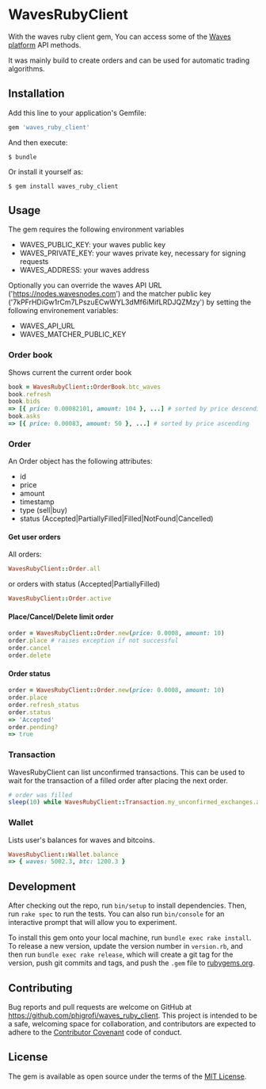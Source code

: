 # WavesRubyClient

With the waves ruby client gem, You can access some of the [Waves platform](https://wavesplatform.com/) API methods.

It was mainly build to create orders and can be used for automatic trading algorithms.

## Installation

Add this line to your application's Gemfile:

```ruby
gem 'waves_ruby_client'
```

And then execute:

    $ bundle

Or install it yourself as:

    $ gem install waves_ruby_client

## Usage

The gem requires the following environment variables

* WAVES_PUBLIC_KEY: your waves public key
* WAVES_PRIVATE_KEY: your waves private key, necessary for signing requests
* WAVES_ADDRESS: your waves address

Optionally you can override the waves API URL ('https://nodes.wavesnodes.com') and
the matcher public key ('7kPFrHDiGw1rCm7LPszuECwWYL3dMf6iMifLRDJQZMzy') by setting the following environement variables:

* WAVES_API_URL
* WAVES_MATCHER_PUBLIC_KEY

### Order book

Shows current the current order book

```ruby
book = WavesRubyClient::OrderBook.btc_waves
book.refresh
book.bids
=> [{ price: 0.00082101, amount: 104 }, ...] # sorted by price descending
book.asks
=> [{ price: 0.00083, amount: 50 }, ...] # sorted by price ascending
```

### Order

An Order object has the following attributes:

* id
* price
* amount
* timestamp
* type (sell|buy)
* status (Accepted|PartiallyFilled|Filled|NotFound|Cancelled)

#### Get user orders

All orders:
```ruby
WavesRubyClient::Order.all
```

or orders with status (Accepted|PartiallyFilled)

```ruby
WavesRubyClient::Order.active
```

#### Place/Cancel/Delete limit order

```ruby
order = WavesRubyClient::Order.new(price: 0.0008, amount: 10)
order.place # raises exception if not successful
order.cancel
order.delete
```

#### Order status

```ruby
order = WavesRubyClient::Order.new(price: 0.0008, amount: 10)
order.place
order.refresh_status
order.status
=> 'Accepted'
order.pending?
=> true
```

### Transaction

WavesRubyClient can list unconfirmed transactions. This can be used to wait for
the transaction of a filled order after placing the next order.

```ruby
# order was filled
sleep(10) while WavesRubyClient::Transaction.my_unconfirmed_exchanges.any?

```

### Wallet

Lists user's balances for waves and bitcoins.

```ruby
WavesRubyClient::Wallet.balance
=> { waves: 5002.3, btc: 1200.3 }
```

## Development

After checking out the repo, run `bin/setup` to install dependencies. Then, run `rake spec` to run the tests. You can also run `bin/console` for an interactive prompt that will allow you to experiment.

To install this gem onto your local machine, run `bundle exec rake install`. To release a new version, update the version number in `version.rb`, and then run `bundle exec rake release`, which will create a git tag for the version, push git commits and tags, and push the `.gem` file to [rubygems.org](https://rubygems.org).

## Contributing

Bug reports and pull requests are welcome on GitHub at https://github.com/phigrofi/waves_ruby_client.
This project is intended to be a safe, welcoming space for collaboration, and contributors are expected to adhere to the [Contributor Covenant](http://contributor-covenant.org) code of conduct.


## License
The gem is available as open source under the terms of the [MIT License](http://opensource.org/licenses/MIT).
